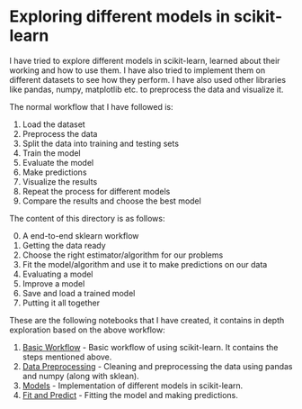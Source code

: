 
# Exploring different models in scikit-learn

I have tried to explore different models in scikit-learn, learned about their working and how to use them. I have also tried to implement them on different datasets to see how they perform.
I have also used other libraries like pandas, numpy, matplotlib etc. to preprocess the data and visualize it.

The normal workflow that I have followed is:

1. Load the dataset
2. Preprocess the data
3. Split the data into training and testing sets
4. Train the model
5. Evaluate the model
6. Make predictions
7. Visualize the results
8. Repeat the process for different models
9. Compare the results and choose the best model

The content of this directory is as follows:

0. A end-to-end sklearn workflow
1. Getting the data ready
2. Choose the right estimator/algorithm for our problems
3. Fit the model/algorithm and use it to make predictions on our data
4. Evaluating a model
5. Improve a model
6. Save and load a trained model
7. Putting it all together

These are the following notebooks that I have created, it contains in depth exploration based on the above workflow:

1. [Basic Workflow](./basic-workflow.ipynb) -  Basic workflow of using scikit-learn. It contains the steps mentioned above.
2. [Data Preprocessing](./data-processing.ipynb) -  Cleaning and preprocessing the data using pandas and numpy (along with sklean).
3. [Models](./models.ipynb) -  Implementation of different models in scikit-learn.
4. [Fit and Predict](./fit-and-predict.ipynb) -  Fitting the model and making predictions.
